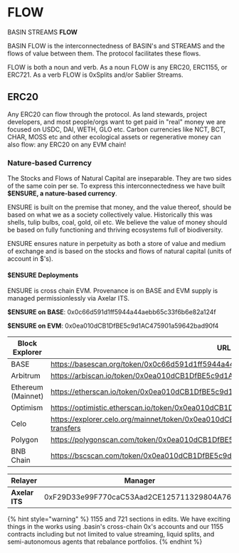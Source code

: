 # FLOW

BASIN STREAMS **FLOW**

BASIN FLOW is the interconnectedness of BASIN's and STREAMS and the flows of value between them. The protocol facilitates these flows.

FLOW is both a noun and verb. As a noun FLOW is any ERC20, ERC1155, or ERC721. As a verb FLOW is 0xSplits and/or Sablier Streams.

## ERC20

Any ERC20 can flow through the protocol. As land stewards, project developers, and most people/orgs want to get paid in "real" money we are focused on USDC, DAI, WETH, GLO etc. Carbon currencies like NCT, BCT, CHAR, MOSS etc and other ecological assets or regenerative money can also flow: any ERC20 on any EVM chain!

### Nature-based Currency

The Stocks and Flows of Natural Capital are inseparable. They are two sides of the same coin per se. To express this interconnectedness we have built **$ENSURE, a nature-based currency**. &#x20;

ENSURE is built on the premise that money, and the value thereof, should be based on what we as a society collectively value. Historically this was shells, tulip bulbs, coal, gold, oil etc. We believe the value of money should be based on fully functioning and thriving ecosystems full of biodiversity.&#x20;

ENSURE ensures nature in perpetuity as both a store of value and medium of exchange and is based on the stocks and flows of natural capital (units of account in $'s).

#### $ENSURE Deployments

ENSURE is cross chain EVM. Provenance is on BASE and EVM supply is managed permissionlessly via Axelar ITS.

**$ENSURE on BASE**: 0x0c66d591d1ff5944a44aebb65c33f6b6e82a124f

**$ENSURE on EVM**: 0x0ea010dCB1DfBE5c9d1AC475901a59642bad90f4

<table><thead><tr><th width="206">Block Explorer</th><th data-type="content-ref">URL</th></tr></thead><tbody><tr><td>BASE</td><td><a href="https://basescan.org/token/0x0c66d591d1ff5944a44aebb65c33f6b6e82a124f">https://basescan.org/token/0x0c66d591d1ff5944a44aebb65c33f6b6e82a124f</a></td></tr><tr><td>Arbitrum</td><td><a href="https://arbiscan.io/token/0x0ea010dCB1DfBE5c9d1AC475901a59642bad90f4">https://arbiscan.io/token/0x0ea010dCB1DfBE5c9d1AC475901a59642bad90f4</a></td></tr><tr><td>Ethereum (Mainnet)</td><td><a href="https://etherscan.io/token/0x0ea010dCB1DfBE5c9d1AC475901a59642bad90f4">https://etherscan.io/token/0x0ea010dCB1DfBE5c9d1AC475901a59642bad90f4</a></td></tr><tr><td>Optimism</td><td><a href="https://optimistic.etherscan.io/token/0x0ea010dCB1DfBE5c9d1AC475901a59642bad90f4">https://optimistic.etherscan.io/token/0x0ea010dCB1DfBE5c9d1AC475901a59642bad90f4</a></td></tr><tr><td>Celo</td><td><a href="https://explorer.celo.org/mainnet/token/0x0ea010dCB1DfBE5c9d1AC475901a59642bad90f4/token-transfers">https://explorer.celo.org/mainnet/token/0x0ea010dCB1DfBE5c9d1AC475901a59642bad90f4/token-transfers</a></td></tr><tr><td>Polygon</td><td><a href="https://polygonscan.com/token/0x0ea010dCB1DfBE5c9d1AC475901a59642bad90f4">https://polygonscan.com/token/0x0ea010dCB1DfBE5c9d1AC475901a59642bad90f4</a></td></tr><tr><td>BNB Chain</td><td><a href="https://bscscan.com/token/0x0ea010dCB1DfBE5c9d1AC475901a59642bad90f4">https://bscscan.com/token/0x0ea010dCB1DfBE5c9d1AC475901a59642bad90f4</a></td></tr></tbody></table>

<table><thead><tr><th width="135">Relayer</th><th>Manager</th></tr></thead><tbody><tr><td><strong>Axelar ITS</strong></td><td>0xF29D33e99F770caC53Aad2CE125711329804A76a</td></tr></tbody></table>

{% hint style="warning" %}
1155 and 721 sections in edits. We have exciting things in the works using .basin's cross-chain 0x's accounts and our 1155 contracts including but not limited to value streaming, liquid splits, and semi-autonomous agents that rebalance portfolios.&#x20;
{% endhint %}
